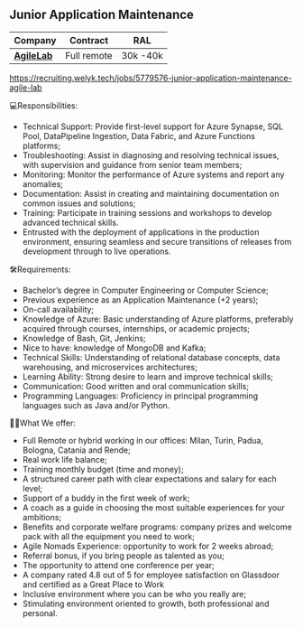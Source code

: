 ## Junior Application Maintenance

| Company                   | Contract    | RAL       |
|---------------------------|-------------|-----------|
| [**AgileLab**](company.md) | Full remote | 30k -40k | 


https://recruiting.welyk.tech/jobs/5779576-junior-application-maintenance-agile-lab

💻Responsibilities:


- Technical Support: Provide first-level support for Azure Synapse, SQL Pool, DataPipeline Ingestion, Data Fabric, and Azure Functions platforms;
- Troubleshooting: Assist in diagnosing and resolving technical issues, with supervision and guidance from senior team members;
- Monitoring: Monitor the performance of Azure systems and report any anomalies;
- Documentation: Assist in creating and maintaining documentation on common issues and solutions;
- Training: Participate in training sessions and workshops to develop advanced technical skills.
- Entrusted with the deployment of applications in the production environment, ensuring seamless and secure transitions of releases from development through to live operations.



🛠️Requirements:
- Bachelor’s degree in Computer Engineering or Computer Science;
- Previous experience as an Application Maintenance (+2 years);
- On-call availability;
- Knowledge of Azure: Basic understanding of Azure platforms, preferably acquired through courses, internships, or academic projects;
- Knowledge of Bash, Git, Jenkins;
- Nice to have: knowledge of MongoDB and Kafka;
- Technical Skills: Understanding of relational database concepts, data warehousing, and microservices architectures;
- Learning Ability: Strong desire to learn and improve technical skills;
- Communication: Good written and oral communication skills;
- Programming Languages: Proficiency in principal programming languages such as Java and/or Python.


🙌🏻What We offer:
- Full Remote or hybrid working in our offices: Milan, Turin, Padua, Bologna, Catania and Rende;
- Real work life balance;
- Training monthly budget (time and money);
- A structured career path with clear expectations and salary for each level;
- Support of a buddy in the first week of work;
- A coach as a guide in choosing the most suitable experiences for your ambitions;
- Benefits and corporate welfare programs: company prizes and welcome pack with all the equipment you need to work;
- Agile Nomads Experience: opportunity to work for 2 weeks abroad;
- Referral bonus, if you bring people as talented as you;
- The opportunity to attend one conference per year;
- A company rated 4.8 out of 5 for employee satisfaction on Glassdoor and certified as a Great Place to Work
- Inclusive environment where you can be who you really are;
- Stimulating environment oriented to growth, both professional and personal.
